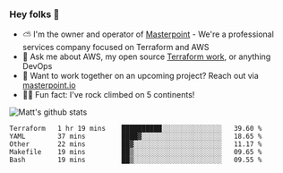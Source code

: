 

### Hey folks 👋

- ⛅️ I'm the owner and operator of [Masterpoint](https://masterpoint.io) - We're a professional services company focused on Terraform and AWS
- 💬 Ask me about AWS, my open source [Terraform work](https://github.com/masterpointio?q=terraform&type=&language=hcl), or anything DevOps
- 🔨 Want to work together on an upcoming project? Reach out via [masterpoint.io](https://masterpoint.io)
- 🧗‍♂️ Fun fact: I've rock climbed on 5 continents! 


![Matt's github stats](https://github-readme-stats.vercel.app/api?username=Gowiem&count_private=true&theme=cobalt&show_icons=true)

<!--START_SECTION:waka-->
```text
Terraform   1 hr 19 mins    ██████████░░░░░░░░░░░░░░░   39.60 % 
YAML        37 mins         ████▓░░░░░░░░░░░░░░░░░░░░   18.65 % 
Other       22 mins         ██▓░░░░░░░░░░░░░░░░░░░░░░   11.17 % 
Makefile    19 mins         ██▒░░░░░░░░░░░░░░░░░░░░░░   09.65 % 
Bash        19 mins         ██▒░░░░░░░░░░░░░░░░░░░░░░   09.55 % 
```
<!--END_SECTION:waka-->
